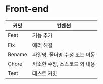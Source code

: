 # Front-end



|커밋|	컨벤션|
|------|-------------------------|
|Feat|기능 추가|
|Fix| 에러 해결|
|Rename|	파일명, 폴더명 수정 또는 이동|
|Chore|	사소한 수정, 소스코드 외 내용|
|Test|	테스트 커밋|
